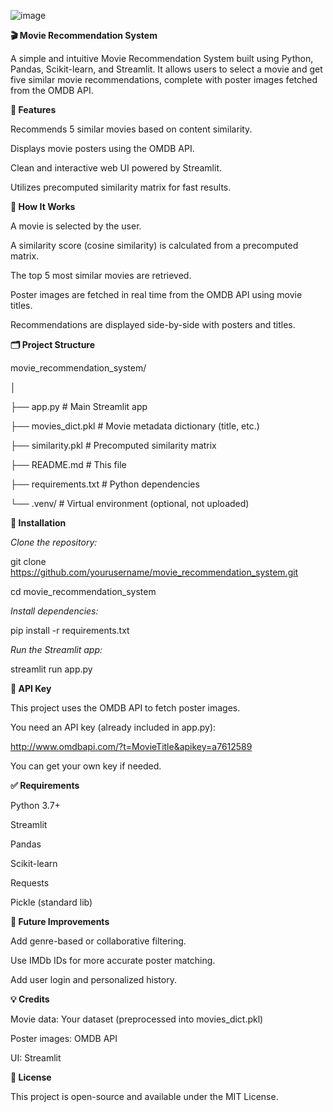 ![image](https://github.com/user-attachments/assets/03d8705c-257b-4049-a312-7c3baee9786c)

**🎬 Movie Recommendation System**

A simple and intuitive Movie Recommendation System built using Python, Pandas, Scikit-learn, and Streamlit. It allows users to select a movie and get five similar movie recommendations, complete with poster images fetched from the OMDB API.

**🚀 Features**

Recommends 5 similar movies based on content similarity.

Displays movie posters using the OMDB API.

Clean and interactive web UI powered by Streamlit.

Utilizes precomputed similarity matrix for fast results.

**🧠 How It Works**

A movie is selected by the user.

A similarity score (cosine similarity) is calculated from a precomputed matrix.

The top 5 most similar movies are retrieved.

Poster images are fetched in real time from the OMDB API using movie titles.

Recommendations are displayed side-by-side with posters and titles.

**🗂 Project Structure**

movie_recommendation_system/

│

├── app.py                 # Main Streamlit app

├── movies_dict.pkl        # Movie metadata dictionary (title, etc.)

├── similarity.pkl         # Precomputed similarity matrix

├── README.md              # This file

├── requirements.txt       # Python dependencies

└── .venv/                 # Virtual environment (optional, not uploaded)

**🔧 Installation**

*Clone the repository:*

git clone https://github.com/yourusername/movie_recommendation_system.git

cd movie_recommendation_system


*Install dependencies:*

pip install -r requirements.txt


*Run the Streamlit app:*

streamlit run app.py


**🔑 API Key**

This project uses the OMDB API to fetch poster images.

You need an API key (already included in app.py):

http://www.omdbapi.com/?t=MovieTitle&apikey=a7612589

You can get your own key if needed.

**✅ Requirements**

Python 3.7+

Streamlit

Pandas

Scikit-learn

Requests

Pickle (standard lib)


**📌 Future Improvements**

Add genre-based or collaborative filtering.

Use IMDb IDs for more accurate poster matching.

Add user login and personalized history.

**💡 Credits**

Movie data: Your dataset (preprocessed into movies_dict.pkl)

Poster images: OMDB API

UI: Streamlit

**📜 License**

This project is open-source and available under the MIT License.

